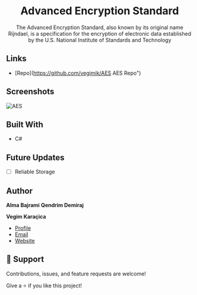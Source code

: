 <h1 align="center">Advanced Encryption Standard</h1>

<p align="center">The Advanced Encryption Standard, also known by its original name Rijndael, is a specification for the encryption of electronic data established by the U.S. National Institute of Standards and Technology</p>

## Links

- [Repo](https://github.com/vegimik/AES AES Repo")

## Screenshots

![AES](/aes/1.png "AES")

## Built With

- C#

## Future Updates

- [ ] Reliable Storage

## Author

**Alma Bajrami**
**Qendrim Demiraj**

**Vegim Karaçica**
- [Profile](https://github.com/vegimik "Vegim Karaçica")
- [Email](mailto:vegim.karacica@studentet.uni-pr.edu "Hi!")
- [Website](https://vegimkaraqica.ml "Welcome")

## 🤝 Support

Contributions, issues, and feature requests are welcome!

Give a ⭐️ if you like this project!
